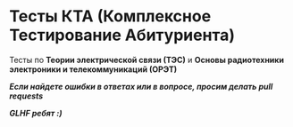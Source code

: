 # Тесты КТА (Комплексное Тестирование Абитуриента)

Тесты по **Теории электрической связи (ТЭС)** и **Основы радиотехники электроники и телекоммуникаций (ОРЭТ)**

***Если найдете ошибки в ответах или в вопросе, просим делать pull requests***

***GLHF ребят :)***
